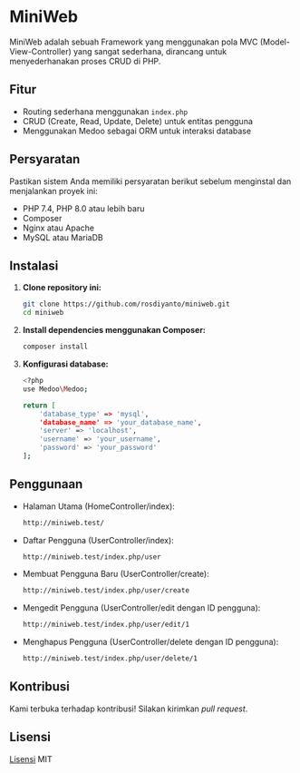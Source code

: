 # MiniWeb
 MiniWeb adalah sebuah Framework yang menggunakan pola MVC (Model-View-Controller) yang sangat sederhana, dirancang untuk menyederhanakan proses CRUD di PHP.

## Fitur
- Routing sederhana menggunakan `index.php`
- CRUD (Create, Read, Update, Delete) untuk entitas pengguna
- Menggunakan Medoo sebagai ORM untuk interaksi database

## Persyaratan

Pastikan sistem Anda memiliki persyaratan berikut sebelum menginstal dan menjalankan proyek ini:

- PHP 7.4, PHP 8.0 atau lebih baru
- Composer
- Nginx atau Apache
- MySQL atau MariaDB

## Instalasi

1. **Clone repository ini:**

   ```sh
   git clone https://github.com/rosdiyanto/miniweb.git
   cd miniweb
   ```

2. **Install dependencies menggunakan Composer:**

    ```sh
   composer install
    ```

3. **Konfigurasi database:**

    ```sh
    <?php
    use Medoo\Medoo;
    
    return [
        'database_type' => 'mysql',
        'database_name' => 'your_database_name',
        'server' => 'localhost',
        'username' => 'your_username',
        'password' => 'your_password'
    ];
    ```
    
## Penggunaan

- Halaman Utama (HomeController/index):
    ```sh
    http://miniweb.test/
    ```

- Daftar Pengguna (UserController/index):
    ```sh
    http://miniweb.test/index.php/user
    ```

- Membuat Pengguna Baru (UserController/create):
    ```sh
    http://miniweb.test/index.php/user/create
    ```

- Mengedit Pengguna (UserController/edit dengan ID pengguna):
    ```sh
    http://miniweb.test/index.php/user/edit/1
    ```

- Menghapus Pengguna (UserController/delete dengan ID pengguna):
    ```sh
    http://miniweb.test/index.php/user/delete/1
    ```

## Kontribusi

Kami terbuka terhadap kontribusi! Silakan kirimkan *pull request*.

## Lisensi

[Lisensi](LICENSE) MIT